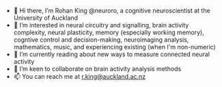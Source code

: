 - 👋 Hi there, I’m Rohan King @neuroro, a cognitive neuroscientist at the University of Auckland
- 👀 I’m interested in neural circuitry and signalling, brain activity complexity, neural plasticity, memory (especially working memory), cogntive control and decision-making, neuroimaging analysis, mathematics, music, and experiencing existing (when I'm non-numeric)
- 🌱 I’m currently reading about new ways to measure connected neural activity
- 💞️ I’m keen to collaborate on brain activity analysis methods
- 📫 You can reach me at r.king@auckland.ac.nz

<!---
neuroro/neuroro is a ✨ special ✨ repository because its `README.md` (this file) appears on your GitHub profile.
You can click the Preview link to take a look at your changes.
--->
